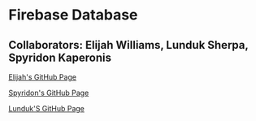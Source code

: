 # Firebase Database

## Collaborators: Elijah Williams, Lunduk Sherpa, Spyridon Kaperonis

[Elijah's GitHub Page](https://github.com/ekwilliams015)
   
[Spyridon's GitHub Page](https://github.com/SpyridonKaperonis)

[Lunduk'S GitHub Page](https://github.com/LundukS) 
